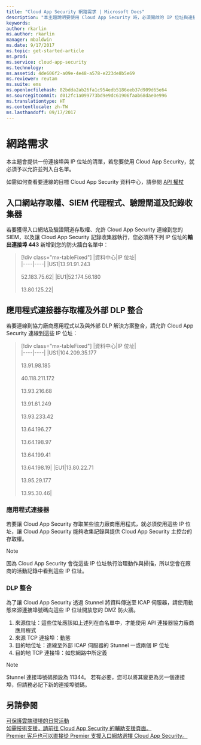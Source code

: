```yaml
---
title: "Cloud App Security 網路需求 | Microsoft Docs"
description: "本主題說明要使用 Cloud App Security 時，必須開啟的 IP 位址與連接埠。"
keywords: 
author: rkarlin
ms.author: rkarlin
manager: mbaldwin
ms.date: 9/17/2017
ms.topic: get-started-article
ms.prod: 
ms.service: cloud-app-security
ms.technology: 
ms.assetid: 4de606f2-a09e-4e48-a578-e223de8b5e69
ms.reviewer: reutam
ms.suite: ems
ms.openlocfilehash: 82bdda2ab26fa1c954edb5186eeb37d909d65e64
ms.sourcegitcommit: d012fc1a099773bd9e9dc61906faab68dae0e996
ms.translationtype: HT
ms.contentlocale: zh-TW
ms.lasthandoff: 09/17/2017
---
```

# <a name="network-requirements"></a>網路需求

本主題會提供一份連接埠與 IP 位址的清單，若您要使用 Cloud App Security，就必須予以允許並列入白名單。 

如需如何查看要連線的目標 Cloud App Security 資料中心，請參閱 [API 權杖](api-tokens.md)



## <a name="portal-access-siem-agent-authentication-gateway-and-log-collector"></a>入口網站存取權、SIEM 代理程式、驗證閘道及記錄收集器

若要獲得入口網站及驗證閘道存取權、允許 Cloud App Security 連線到您的 SIEM，以及讓 Cloud App Security 記錄收集器執行，您必須將下列 IP 位址的**輸出連接埠 443** 新增到您的防火牆白名單中：  


> [!div class="mx-tableFixed"]
|資料中心|IP 位址|  
|----|----|
|US1|13.91.91.243<br></br>52.183.75.62|
|EU1|52.174.56.180<br></br>13.80.125.22|

## <a name="app-connector-access-and-external-dlp-integration"></a>應用程式連接器存取權及外部 DLP 整合

若要連線到協力廠商應用程式以及與外部 DLP 解決方案整合，請允許 Cloud App Security 連線到這些 IP 位址：


> [!div class="mx-tableFixed"]
|資料中心|IP 位址|  
|----|----|
|US1|104.209.35.177<br></br>13.91.98.185<br></br>40.118.211.172<br></br>13.93.216.68<br></br>13.91.61.249<br></br>13.93.233.42<br></br>13.64.196.27<br></br>13.64.198.97<br></br>13.64.199.41<br></br>13.64.198.19|
|EU1|13.80.22.71<br></br>13.95.29.177<br></br>13.95.30.46|


### <a name="app-connector"></a>應用程式連接器
若要讓 Cloud App Security 存取某些協力廠商應用程式，就必須使用這些 IP 位址，讓 Cloud App Security 能夠收集記錄與提供 Cloud App Security 主控台的存取權。 

> [!NOTE]
>因為 Cloud App Security 會從這些 IP 位址執行治理動作與掃描，所以您會在廠商的活動記錄中看到這些 IP 位址。 
  

### <a name="dlp-integration"></a>DLP 整合

為了讓 Cloud App Security 透過 Stunnel 將資料傳送至 ICAP 伺服器，請使用動態來源連接埠號碼向這些 IP 位址開放您的 DMZ 防火牆。 

1.  來源位址：這些位址應該如上述列在白名單中，才能使用 API 連接器協力廠商應用程式
2.  來源 TCP 連接埠：動態
3.  目的地位址：連線至外部 ICAP 伺服器的 Stunnel 一或兩個 IP 位址
4.  目的地 TCP 連接埠：如您網路中所定義

> [!NOTE] 
> Stunnel 連接埠號碼預設為 11344。 若有必要，您可以將其變更為另一個連接埠，但請務必記下新的連接埠號碼。


    



  
## <a name="see-also"></a>另請參閱  
[可保護雲端環境的日常活動](daily-activities-to-protect-your-cloud-environment.md)   
[如需技術支援，請前往 Cloud App Security 的輔助支援頁面。](http://support.microsoft.com/oas/default.aspx?prid=16031)   
[Premier 客戶也可以直接從 Premier 支援入口網站選擇 Cloud App Security。](https://premier.microsoft.com/)  
  

   